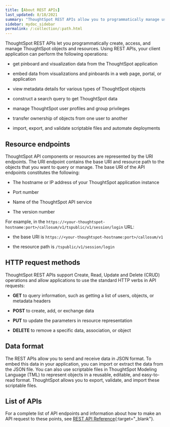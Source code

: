 ```yaml
---
title: [About REST APIs]
last_updated: 8/18/2021
summary: "ThoughtSpot REST APIs allow you to programmatically manage users and user sessions, query data, and import and export ThoughtSpot objects."
sidebar: mydoc_sidebar
permalink: /:collection/:path.html
---
```


ThoughtSpot REST APIs let you programmatically create, access, and manage ThoughtSpot objects and resources. Using REST APIs, your client application can perform the following operations:

-   get pinboard and visualization data from the ThoughtSpot application

-   embed data from visualizations and pinboards in a web page, portal, or application

-   view metadata details for various types of ThoughtSpot objects

-   construct a search query to get ThoughtSpot data

-   manage ThoughtSpot user profiles and group privileges

-   transfer ownership of objects from one user to another

-   import, export, and validate scriptable files and automate deployments

## Resource endpoints

ThoughtSpot API components or resources are represented by the URI endpoints. The URI endpoint contains the base URI and resource path to the objects that you want to query or manage.
The base URI of the API endpoints constitutes the following:

-   The hostname or IP address of your ThoughtSpot application instance

-   Port number

-   Name of the ThoughtSpot API service

-   The version number

For example, in the `https://<your-thoughtspot-hostname:port>/callosum/v1/tspublic/v1/session/login` URL:

-   the base URI is `https://<your-thoughtspot-hostname:port>/callosum/v1`

-   the resource path is `/tspublic/v1/session/login`

## HTTP request methods

ThoughtSpot REST APIs support Create, Read, Update and Delete (CRUD) operations and allow applications to use the standard HTTP verbs in API requests:

-   **GET** to query information, such as getting a list of users, objects, or metadata headers

-   **POST** to create, add, or exchange data

-   **PUT** to update the parameters in resource representation

-   **DELETE** to remove a specific data, association, or object

## Data format

The REST APIs allow you to send and receive data in JSON format. To embed this data in your application, you can import or extract the data from the JSON file. You can also use scriptable files in ThoughtSpot Modeling Language (TML) to represent objects in a reusable, editable, and easy-to-read format. ThoughtSpot allows you to export, validate, and import these scriptable files.

## List of APIs

For a complete list of API endpoints and information about how to make an API request to these points, see [REST API Reference](https://docs.thoughtspot.com/visual-embed-sdk/release/en/?pageid=rest-api-reference){:target="_blank"}.
